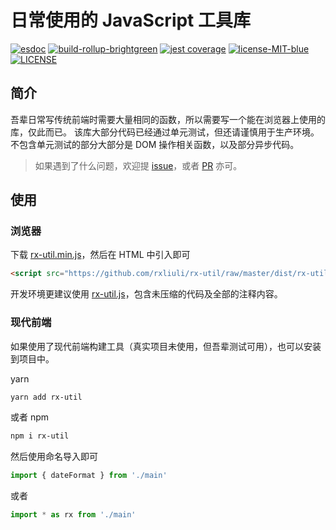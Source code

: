# 日常使用的 JavaScript 工具库

[![esdoc](https://rx-util.rxliuli.com/badge.svg)](https://rx-util.rxliuli.com/) [![build-rollup-brightgreen](https://img.shields.io/badge/build-rollup-brightgreen.svg)](https://rollupjs.com/) [![jest coverage](https://img.shields.io/badge/jest-75.59%25-lightgrey.svg)](https://rx-util.rxliuli.com/coverage/lcov-report/) [![license-MIT-blue](https://img.shields.io/badge/license-MIT-blue.svg)](https://opensource.org/licenses/MIT) [![LICENSE](https://img.shields.io/badge/license-Anti%20996-blue.svg)](https://github.com/996icu/996.ICU/blob/master/LICENSE)

## 简介

吾辈日常写传统前端时需要大量相同的函数，所以需要写一个能在浏览器上使用的库，仅此而已。
该库大部分代码已经通过单元测试，但还请谨慎用于生产环境。不包含单元测试的部分大部分是 DOM 操作相关函数，以及部分异步代码。

> 如果遇到了什么问题，欢迎提 [issue](https://github.com/rxliuli/rx-util/issues)，或者 [PR](https://github.com/rxliuli/rx-util/pulls) 亦可。

## 使用

### 浏览器

下载 [rx-util.min.js](https://github.com/rxliuli/rx-util/raw/master/dist/rx-util.min.js)，然后在 HTML 中引入即可

```html
<script src="https://github.com/rxliuli/rx-util/raw/master/dist/rx-util.min.js"></script>
```

开发环境更建议使用 [rx-util.js](https://github.com/rxliuli/rx-util/raw/master/dist/rx-util.js)，包含未压缩的代码及全部的注释内容。

### 现代前端

如果使用了现代前端构建工具（真实项目未使用，但吾辈测试可用），也可以安装到项目中。

yarn

```sh
yarn add rx-util
```

或者 npm

```sh
npm i rx-util
```

然后使用命名导入即可

```js
import { dateFormat } from './main'
```

或者

```js
import * as rx from './main'
```
